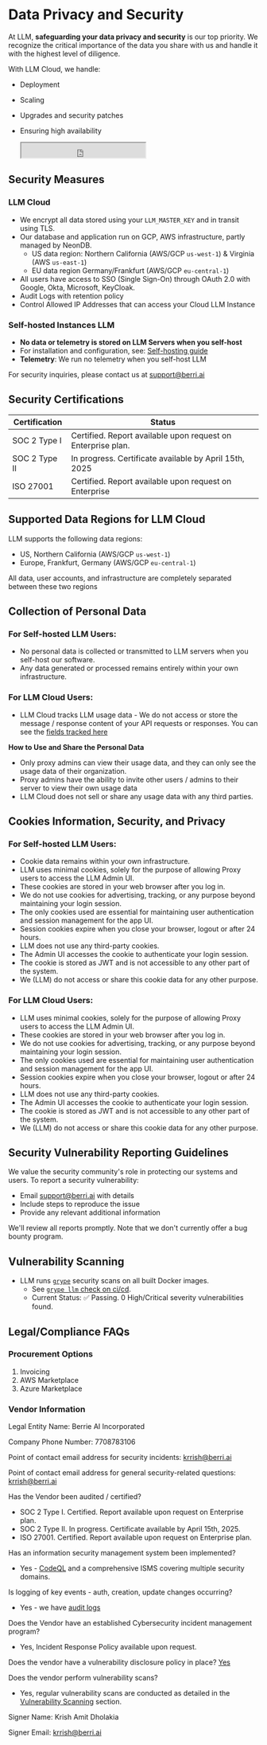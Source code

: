 # Data Privacy and Security

At LLM, **safeguarding your data privacy and security** is our top priority. We recognize the critical importance of the data you share with us and handle it with the highest level of diligence.

With LLM Cloud, we handle:

- Deployment
- Scaling
- Upgrades and security patches
- Ensuring high availability

  <iframe
    src="https://status.llm.ai/badge?theme=light"
    width="250"
    height="30"
    className="inline-block dark:hidden"
    style={{
      colorScheme: "light",
      marginTop: "5px",
    }}
  ></iframe>

## Security Measures

### LLM Cloud

- We encrypt all data stored using your `LLM_MASTER_KEY` and in transit using TLS.
- Our database and application run on GCP, AWS infrastructure, partly managed by NeonDB.
    - US data region: Northern California (AWS/GCP `us-west-1`) & Virginia (AWS `us-east-1`)
    - EU data region Germany/Frankfurt (AWS/GCP `eu-central-1`)
- All users have access to SSO (Single Sign-On) through OAuth 2.0 with Google, Okta, Microsoft, KeyCloak. 
- Audit Logs with retention policy
- Control Allowed IP Addresses that can access your Cloud LLM Instance

### Self-hosted Instances LLM

- **No data or telemetry is stored on LLM Servers when you self-host**
- For installation and configuration, see: [Self-hosting guide](../docs/proxy/deploy.md)
- **Telemetry**: We run no telemetry when you self-host LLM

For security inquiries, please contact us at support@berri.ai

## **Security Certifications**

| **Certification** | **Status**                                                                                      |
|-------------------|-------------------------------------------------------------------------------------------------|
| SOC 2 Type I      | Certified. Report available upon request on Enterprise plan.                                                           |
| SOC 2 Type II     | In progress. Certificate available by April 15th, 2025                   |
| ISO 27001          | Certified. Report available upon request on Enterprise                              |


## Supported Data Regions for LLM Cloud

LLM supports the following data regions:

- US, Northern California (AWS/GCP `us-west-1`)
- Europe, Frankfurt, Germany (AWS/GCP `eu-central-1`)

All data, user accounts, and infrastructure are completely separated between these two regions

## Collection of Personal Data

### For Self-hosted LLM Users:
- No personal data is collected or transmitted to LLM servers when you self-host our software.
- Any data generated or processed remains entirely within your own infrastructure.

### For LLM Cloud Users:
- LLM Cloud tracks LLM usage data - We do not access or store the message / response content of your API requests or responses. You can see the [fields tracked here](https://github.com/BerriAI/llm/blob/main/schema.prisma#L174)

**How to Use and Share the Personal Data**
- Only proxy admins can view their usage data, and they can only see the usage data of their organization.
- Proxy admins have the ability to invite other users / admins to their server to view their own usage data
- LLM Cloud does not sell or share any usage data with any third parties.


## Cookies Information, Security, and Privacy

### For Self-hosted LLM Users:
- Cookie data remains within your own infrastructure.
- LLM uses minimal cookies, solely for the purpose of allowing Proxy users to access the LLM Admin UI.
- These cookies are stored in your web browser after you log in.
- We do not use cookies for advertising, tracking, or any purpose beyond maintaining your login session.
- The only cookies used are essential for maintaining user authentication and session management for the app UI.
- Session cookies expire when you close your browser, logout or after 24 hours.
- LLM does not use any third-party cookies.
- The Admin UI accesses the cookie to authenticate your login session.
- The cookie is stored as JWT and is not accessible to any other part of the system.
- We (LLM) do not access or share this cookie data for any other purpose.


### For LLM Cloud Users:
- LLM uses minimal cookies, solely for the purpose of allowing Proxy users to access the LLM Admin UI.
- These cookies are stored in your web browser after you log in.
- We do not use cookies for advertising, tracking, or any purpose beyond maintaining your login session.
- The only cookies used are essential for maintaining user authentication and session management for the app UI.
- Session cookies expire when you close your browser, logout or after 24 hours.
- LLM does not use any third-party cookies.
- The Admin UI accesses the cookie to authenticate your login session.
- The cookie is stored as JWT and is not accessible to any other part of the system.
- We (LLM) do not access or share this cookie data for any other purpose.

## Security Vulnerability Reporting Guidelines

We value the security community's role in protecting our systems and users. To report a security vulnerability:

- Email support@berri.ai with details
- Include steps to reproduce the issue
- Provide any relevant additional information

We'll review all reports promptly. Note that we don't currently offer a bug bounty program.

## Vulnerability Scanning

- LLM runs [`grype`](https://github.com/anchore/grype) security scans on all built Docker images.
    - See [`grype llm` check on ci/cd](https://github.com/BerriAI/llm/blob/main/.circleci/config.yml#L1099). 
    - Current Status: ✅ Passing. 0 High/Critical severity vulnerabilities found.

## Legal/Compliance FAQs

### Procurement Options

1. Invoicing
2. AWS Marketplace
3. Azure Marketplace


### Vendor Information

Legal Entity Name: Berrie AI Incorporated

Company Phone Number: 7708783106 

Point of contact email address for security incidents: krrish@berri.ai

Point of contact email address for general security-related questions: krrish@berri.ai 

Has the Vendor been audited / certified? 
- SOC 2 Type I. Certified. Report available upon request on Enterprise plan.
- SOC 2 Type II. In progress. Certificate available by April 15th, 2025.
- ISO 27001. Certified. Report available upon request on Enterprise plan.

Has an information security management system been implemented? 
- Yes - [CodeQL](https://codeql.github.com/) and a comprehensive ISMS covering multiple security domains.

Is logging of key events - auth, creation, update changes occurring? 
- Yes - we have [audit logs](https://docs.llm.ai/docs/proxy/multiple_admins#1-switch-on-audit-logs)

Does the Vendor have an established Cybersecurity incident management program? 
- Yes, Incident Response Policy available upon request.


Does the vendor have a vulnerability disclosure policy in place? [Yes](https://github.com/BerriAI/llm?tab=security-ov-file#security-vulnerability-reporting-guidelines)

Does the vendor perform vulnerability scans? 
- Yes, regular vulnerability scans are conducted as detailed in the [Vulnerability Scanning](#vulnerability-scanning) section.

Signer Name: Krish Amit Dholakia

Signer Email: krrish@berri.ai